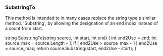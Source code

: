 ### SubstringTo

This method is intended to in many cases replace the string type's similar method, 'Substring', by allowing the designation of an end index instead of a count from start.

string SubstringTo(string source, int start, int end)
{
int end2Use = end;
int source_max = source.Length - 1;
if ( end2Use > source_max - 1 ) end2Use = source_max;
return source.Substring(start, end2Use - start);
}
